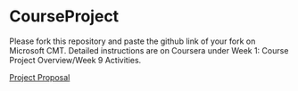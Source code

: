 # CourseProject

Please fork this repository and paste the github link of your fork on Microsoft CMT. Detailed instructions are on Coursera under Week 1: Course Project Overview/Week 9 Activities.

[Project Proposal](https://github.com/davidtt2/CourseProject/blob/main/CS410%20Project%20Proposal.pdf)
